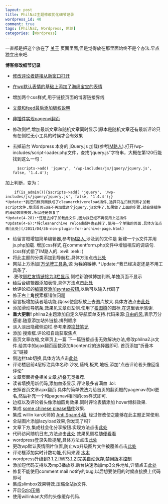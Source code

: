 ```yaml
--- 
layout: post
title: PhilNa2主题修改优化细节记录
wordpress_id: 40
comment: true
tags: [PhilNa2, Wordpress, 原创]
categories: [Wordpress]
---
```

一直都是把这个放在了 [关于](http://isayme.com/about) 页面里面,但是觉得放在那里面始终不是个办法.早点独立出来吧.

**博客修改细节记录**

* <a href="/2011/03/23-new-target-for-commenter-links.html" target="_blank">修改评论者链接从新窗口打开</a>
* <a href="/2011/04/24-increase-the-expression-of-wp.html" target="_blank">在wp默认表情的基础上添加了海绵宝宝的表情</a>
* 增加两个css样式,用于链接页面的博客链接界线
* <a href="/2011/03/9-wordpresss-feed-output-copyright-information.html" target="_blank">文章和feed最后添加版权说明</a>
* <a href="/2011/03/8-non-plug-in-to-achieve-pagenavi-page.html" target="_blank">非插件实现pagenvi翻页</a>
* 修改侧栏,增加最新文章和随机文章同时显示(原本是随机文章还有最新评论只有在侧栏无小工具的时候才会有效果
* 去掉前台 Wordpress 本身的 jQuery.js 加载(参考<a href="http://imluren.com">IM路人</a>).打开/wp-includes/script-loader.php文件，查找“jquery.js”字符串，大概在第120行能找到这么一句：

        $scripts->add( 'jquery', '/wp-includes/js/jquery/jquery.js', false, '1.4.4');
加上判断，变为：

        if(is_admin()){$scripts->add( 'jquery', '/wp-includes/js/jquery/jquery.js', false, '1.4.4');}
    *Update:*我把归档页面换成了cleanarchivereload插件,选择只在归档页面才加载script文件,发现首页已经不再加载这个jquery.js文件了.如果做了上面的步骤,就会使插件的滑动效果失效.所以还是恢复了  
    *Update(4-28):*还是去掉了加载此文件,因为我已经不再使用上述插件  
    *Update(4-6):*将cleanarchive reload插件也去掉了.使用一个单独的页面.具体方法点击[此处](/2011/04/36-non-plugin-for-archive-page.html)
* 给留言框增加简单编辑器,参考[IM路人](http://imluren.com),涉及到的文件是 新建一个js文件并用js.php加载. 增加css样式,在commentform.php文件中增加相应的调语句.(css样式偷了IM路人的.  :evil:  :eek: )
* 将此主题的分类添加到导航栏.具体方法点击[此处](/2011/04/30-philna2-add-category-to-navigation-menu.html)
* 网站上方添加[[万戈牌工具条](http://wange.im),源 为<del datetime="2011-04-08T11:52:04+00:00">我的微博</del>.
    *Update:*我已经决定还是不用工具条了.
* .更改[侧栏友情链接为3栏显示](/2011/04/33-three-column-friends-sidebar.html),侧栏新浪微博加判断,单独页面不显示
* 给后台编辑器添加表情,具体方法点击[此处](/2011/04/34-add-expression-to-editor-background.html)
* 给评论框的[编辑器添加syntax按钮](/2011/04/35-modify-comment-editor-note.html),以后可以输入代码了
* 修正右上角搜索框错位问题
* 留言板增加读者墙功能.纯css使鼠标放上去图片放大.具体方法点击[此处](/2011/04/39-pure-css-on-mouse-larger-picture.html)
* 添加滑动导航条,效果见文章页左侧.使用了[狼图腾](http://erick.im/)的图标,在这里表示感谢.
* **重大更新!** philna2主题添加自定义导航菜单支持.代码来源:[自由的风](http://loosky.net/),表示万分感谢.随意添加站外链接.排列顺序
* 淡入淡出隐藏侧边栏.参考来源[捣鼓笔记](http://www.dao-gu.com/web/jquery-display-sidebar.html)
* 添加 搜索框.评论框自动获取焦点
* 首页文章收缩,文章页上一篇 下一篇链接点击无效解决办法,修改philna2.js文件.给其中的ajax翻页函数添加#content2的选择器即可.
    首页添加"折叠本文"链接
* 侧边栏tab切换,具体方法点击[此处](/2011/04/philna2-sidebar-tab-switch.html)
* 评论楼层前4层标注具体名称:沙发,藤椅,板凳,地板,添加"点击评论者头像回复评论"
* 文章页面折叠相关文章,折叠无觅推荐.
* 读者墙换用新代码,添加血条显示,评论最多者满血 :lol: 
* 去掉首页文章ajax翻页.具体的简单做法为给首页的翻页框的pagenavi的id更名,然后补充一个和pagenavi相同的css样式即可.
* 边框以及评论者头像添加圆角效果.同时评论表情添加 hover倾斜效果.
* 集成 [some chinese please插件](/2011/05/code-some-chinese-please.html)效果.
* 集成 willin kan大师的 [Anti Spam小墙](/2011/05/anti-spam-works.html), 经过修改使之能够在此主题正常使用.
* 全站图片添加lazyload效果,你发现了吗?
* 文章下方,集成社会化分享按钮.实现方法点击[此处](/2011/05/code-enable-social-share-tool.html)
* 代码访问随机日志,方法点击[此处](/2011/05/code-for-random-posts.html) 效果见侧栏[随便看看](http://isayme.com/?random)
* wordpress登录失败提醒,具体方法点击[此处](/2011/05/wp-login-failed-notify.html)
* 更改wp默认表情图片位置,防止wp升级图片文件被覆盖点击[此处](/2011/05/change-smilies-dafult-dir.html)
* 评论框添加实时计数功能,代码来源 [木木](http://immmmm.com/comments-words-statistics-by-jquery.html)
* wordpress升级到3.1.2.[\[WP3.1.2\]完美自动保存,禁用版本控制](/2011/05/perfect-autosave-disable-version-control.html)
* 添加短代码支持以及mp3播放器.后台快速添加mp3文件地址,详情点击[此处](/2011/05/backeditor-add-audio-button.html)
* 修复不能使用comment mail notify的bug,以后想要使用的时候直接换上代码即可
* 集成slimbox效果特效.压缩全站js文件.
* 开启[Gzip压缩](http://kan.willin.org/?p=1318)
* 使用willinkan大师的头像缓存代码.
